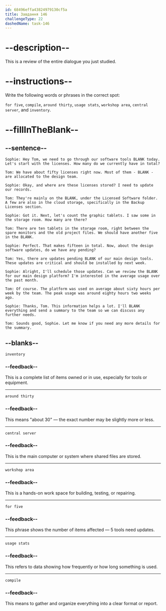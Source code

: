 ```yaml
---
id: 68496effa43824979130cf5a
title: Завдання 146
challengeType: 22
dashedName: task-146
---
```


<!-- REVIEW -->

# --description--

This is a review of the entire dialogue you just studied.

# --instructions--

Write the following words or phrases in the correct spot:

`for five`, `compile`, `around thirty`, `usage stats`, `workshop area`, `central server`, and `inventory`.

# --fillInTheBlank--

## --sentence--

`Sophie: Hey Tom, we need to go through our software tools BLANK today. Let's start with the licenses. How many do we currently have in total?`

`Tom: We have about fifty licenses right now. Most of them - BLANK - are allocated to the design team.`

`Sophie: Okay, and where are these licenses stored? I need to update our records.`

`Tom: They're mainly on the BLANK, under the Licensed Software folder. A few are also in the cloud storage, specifically in the Backup Licenses section.`

`Sophie: Got it. Next, let's count the graphic tablets. I saw some in the storage room. How many are there?`

`Tom: There are ten tablets in the storage room, right between the spare monitors and the old project files. We should have another five in the BLANK.`

`Sophie: Perfect. That makes fifteen in total. Now, about the design software updates, do we have any pending?`

`Tom: Yes, there are updates pending BLANK of our main design tools. These updates are critical and should be installed by next week.`

`Sophie: Alright, I'll schedule those updates. Can we review the BLANK for our main design platform? I'm interested in the average usage over the past month.`

`Tom: Of course. The platform was used on average about sixty hours per week by the team. The peak usage was around eighty hours two weeks ago.`

`Sophie: Thanks, Tom. This information helps a lot. I'll BLANK everything and send a summary to the team so we can discuss any further needs.`

`Tom: Sounds good, Sophie. Let me know if you need any more details for the summary.`

## --blanks--

`inventory`

### --feedback--

This is a complete list of items owned or in use, especially for tools or equipment.

---

`around thirty`

### --feedback--

This means "about 30" — the exact number may be slightly more or less.

---

`central server`

### --feedback--

This is the main computer or system where shared files are stored.

---

`workshop area`

### --feedback--

This is a hands-on work space for building, testing, or repairing.

---

`for five`

### --feedback--

This phrase shows the number of items affected — 5 tools need updates.

---

`usage stats`

### --feedback--

This refers to data showing how frequently or how long something is used.

---

`compile`

### --feedback--

This means to gather and organize everything into a clear format or report.
